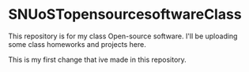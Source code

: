 # SNUoSTopensourcesoftwareClass
This repository is for my class Open-source software. I'll be uploading some class homeworks and projects here.

This is my first change that ive made in this repository.